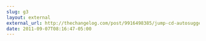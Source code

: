 ```yaml
---
slug: g3
layout: external
external_url: http://thechangelog.com/post/9916498385/jump-cd-autosuggest-powered-by-node-js
date: 2011-09-07T08:16:47-05:00
---
```

